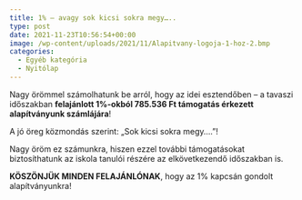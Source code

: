 ```yaml
---
title: 1% – avagy sok kicsi sokra megy…..
type: post
date: 2021-11-23T10:56:54+00:00
image: /wp-content/uploads/2021/11/Alapitvany-logoja-1-hoz-2.bmp
categories:
  - Egyéb kategória
  - Nyitólap
---
```

Nagy örömmel számolhatunk be arról, hogy az idei esztendőben
– a tavaszi időszakban **felajánlott 1%-okból 785.536 Ft támogatás érkezett
alapítványunk számlájára**!

A jó öreg közmondás szerint: „Sok kicsi sokra megy….”!

Nagy öröm ez számunkra, hiszen ezzel további támogatásokat biztosíthatunk
az iskola tanulói részére az elkövetkezendő időszakban is.

**KÖSZÖNJÜK MINDEN FELAJÁNLÓNAK**, hogy az 1% kapcsán gondolt alapítványunkra!
